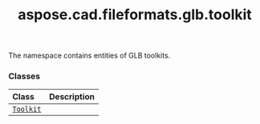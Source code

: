 ﻿---
title: aspose.cad.fileformats.glb.toolkit
second_title: Aspose.CAD for Python via .NET API References
description: 
type: docs
weight: 10
url: /python-net/aspose.cad.fileformats.glb.toolkit/
is_root: false
---

The namespace contains entities of GLB toolkits.

### Classes
| Class | Description |
| :- | :- |
| [`Toolkit`](/cad/python-net/aspose.cad.fileformats.glb.toolkit/toolkit) |  |



